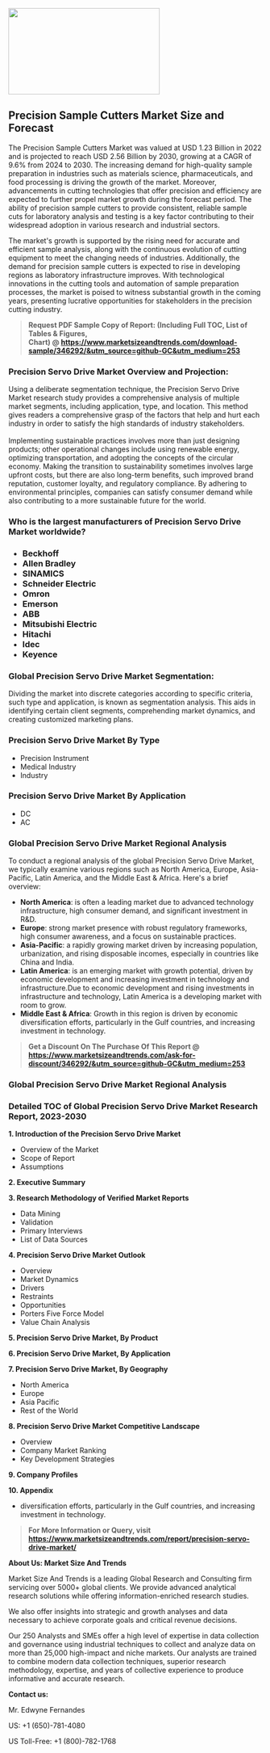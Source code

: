<p><img class="alignnone size-medium wp-image-20088" src="https://ffe5etoiles.com/wp-content/uploads/2024/12/MST1-300x171.png" alt="" width="300" height="171" /></p><h2>Precision Sample Cutters Market Size and Forecast</h2><p>The Precision Sample Cutters Market was valued at USD 1.23 Billion in 2022 and is projected to reach USD 2.56 Billion by 2030, growing at a CAGR of 9.6% from 2024 to 2030. The increasing demand for high-quality sample preparation in industries such as materials science, pharmaceuticals, and food processing is driving the growth of the market. Moreover, advancements in cutting technologies that offer precision and efficiency are expected to further propel market growth during the forecast period. The ability of precision sample cutters to provide consistent, reliable sample cuts for laboratory analysis and testing is a key factor contributing to their widespread adoption in various research and industrial sectors.</p><p>The market's growth is supported by the rising need for accurate and efficient sample analysis, along with the continuous evolution of cutting equipment to meet the changing needs of industries. Additionally, the demand for precision sample cutters is expected to rise in developing regions as laboratory infrastructure improves. With technological innovations in the cutting tools and automation of sample preparation processes, the market is poised to witness substantial growth in the coming years, presenting lucrative opportunities for stakeholders in the precision cutting industry.</p></p><blockquote id="" class=""><strong>Request PDF Sample Copy of Report: (Including Full TOC, List of Tables &amp; Figures, Chart)&nbsp;@&nbsp;<strong><a href="https://www.marketsizeandtrends.com/download-sample/346292/&utm_source=github-GC&utm_medium=253" target="_blank">https://www.marketsizeandtrends.com/download-sample/346292/&utm_source=github-GC&utm_medium=253</a></strong></strong></blockquote><h3 id="" class="">Precision Servo Drive Market&nbsp;Overview and Projection:</h3><p id="" class="">Using a deliberate segmentation technique, the Precision Servo Drive Market research study provides a comprehensive analysis of multiple market segments, including application, type, and location. This method gives readers a comprehensive grasp of the factors that help and hurt each industry in order to satisfy the high standards of industry stakeholders. <br /> <br />Implementing sustainable practices involves more than just designing products; other operational changes include using renewable energy, optimizing transportation, and adopting the concepts of the circular economy. Making the transition to sustainability sometimes involves large upfront costs, but there are also long-term benefits, such improved brand reputation, customer loyalty, and regulatory compliance. By adhering to environmental principles, companies can satisfy consumer demand while also contributing to a more sustainable future for the world.</p><h3 id="" class="">Who is the largest manufacturers of&nbsp;Precision Servo Drive Market worldwide?</h3><h3 class=""><p><ul><li>Beckhoff </li><li> Allen Bradley </li><li> SINAMICS </li><li> Schneider Electric </li><li> Omron </li><li> Emerson </li><li> ABB </li><li> Mitsubishi Electric </li><li> Hitachi </li><li> Idec </li><li> Keyence</li></ul></p></h3><h3 id="" class="">Global&nbsp;Precision Servo Drive Market Segmentation:</h3><p id="" class="">Dividing the market into discrete categories according to specific criteria, such type and application, is known as segmentation analysis. This aids in identifying certain client segments, comprehending market dynamics, and creating customized marketing plans.</p><h3 id="" class="">Precision Servo Drive Market&nbsp;By Type</h3><p><p><ul><li>Precision Instrument</li><li> Medical Industry</li><li> Industry</p></li></ul></p></p><h3 id="" class="">Precision Servo Drive Market&nbsp;By Application</h3><p class=""><p><ul><li>DC</li><li> AC</li></ul></p></p><h3 id="" class="">Global Precision Servo Drive Market Regional Analysis</h3><p id="" class="">To conduct a regional analysis of the global Precision Servo Drive Market, we typically examine various regions such as North America, Europe, Asia-Pacific, Latin America, and the Middle East &amp; Africa. Here's a brief overview:</p><ul><li><strong>North America</strong>: is often a leading market due to advanced technology infrastructure, high consumer demand, and significant investment in R&amp;D.</li><li><strong>Europe</strong>: strong market presence with robust regulatory frameworks, high consumer awareness, and a focus on sustainable practices.</li><li><strong>Asia-Pacific</strong>: a rapidly growing market driven by increasing population, urbanization, and rising disposable incomes, especially in countries like China and India.</li><li><strong>Latin America</strong>: is an emerging market with growth potential, driven by economic development and increasing investment in technology and infrastructure.Due to economic development and rising investments in infrastructure and technology, Latin America is a developing market with room to grow.</li><li><strong>Middle East &amp; Africa</strong>: Growth in this region is driven by economic diversification efforts, particularly in the Gulf countries, and increasing investment in technology.</li></ul><blockquote id="" class=""><strong>Get a Discount On The Purchase Of This Report @ <strong><a href="https://www.marketsizeandtrends.com/ask-for-discount/346292/&utm_source=github-GC&utm_medium=253" target="_blank">https://www.marketsizeandtrends.com/ask-for-discount/346292/&utm_source=github-GC&utm_medium=253</a></strong></strong></blockquote><h3 id="" class="">Global Precision Servo Drive Market Regional Analysis</h3><h3 id="" class="">Detailed TOC of Global Precision Servo Drive Market Research Report, 2023-2030</h3><p id="" class=""><strong>1. Introduction of the Precision Servo Drive Market</strong></p><ul><li>Overview of the Market</li><li>Scope of Report</li><li>Assumptions</li></ul><p id="" class=""><strong>2. Executive Summary</strong></p><p id="" class=""><strong>3. Research Methodology of Verified Market Reports</strong></p><ul><li>Data Mining</li><li>Validation</li><li>Primary Interviews</li><li>List of Data Sources</li></ul><p id="" class=""><strong>4. Precision Servo Drive Market Outlook</strong></p><ul><li>Overview</li><li>Market Dynamics</li><li>Drivers</li><li>Restraints</li><li>Opportunities</li><li>Porters Five Force Model</li><li>Value Chain Analysis</li></ul><p id="" class=""><strong>5. Precision Servo Drive Market, By Product</strong></p><p id="" class=""><strong>6. Precision Servo Drive Market, By Application</strong></p><p id="" class=""><strong>7. Precision Servo Drive Market, By Geography</strong></p><ul><li>North America</li><li>Europe</li><li>Asia Pacific</li><li>Rest of the World</li></ul><p id="" class=""><strong>8. Precision Servo Drive Market Competitive Landscape</strong></p><ul><li>Overview</li><li>Company Market Ranking</li><li>Key Development Strategies</li></ul><p id="" class=""><strong>9. Company Profiles</strong></p><p id="" class=""><strong>10. Appendix</strong></p><ul><li>diversification efforts, particularly in the Gulf countries, and increasing investment in technology.</li></ul><blockquote id="" class=""><strong>For More Information or Query, visit <strong><strong><a href="https://www.marketsizeandtrends.com/report/precision-servo-drive-market/" target="_blank">https://www.marketsizeandtrends.com/report/precision-servo-drive-market/</a></strong></strong></strong></blockquote><p id="" class=""><strong>About Us: Market Size And Trends</strong></p><p id="" class="">Market Size And Trends is a leading Global Research and Consulting firm servicing over 5000+ global clients. We provide advanced analytical research solutions while offering information-enriched research studies.</p><p id="" class="">We also offer insights into strategic and growth analyses and data necessary to achieve corporate goals and critical revenue decisions.</p><p id="" class="">Our 250 Analysts and SMEs offer a high level of expertise in data collection and governance using industrial techniques to collect and analyze data on more than 25,000 high-impact and niche markets. Our analysts are trained to combine modern data collection techniques, superior research methodology, expertise, and years of collective experience to produce informative and accurate research.</p><p id="" class=""><strong>Contact us:</strong></p><p id="" class="">Mr. Edwyne Fernandes</p><p id="" class="">US: +1 (650)-781-4080</p><p id="" class="">US Toll-Free: +1 (800)-782-1768</p>
